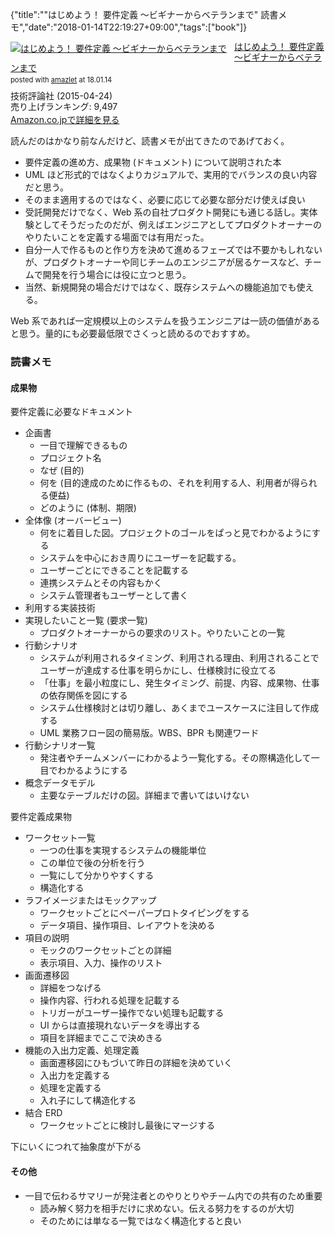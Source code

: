 {"title":"\"はじめよう！ 要件定義 ～ビギナーからベテランまで\" 読書メモ","date":"2018-01-14T22:19:27+09:00","tags":["book"]}

<div class="amazlet-box" style="margin-bottom:0px;"><div class="amazlet-image" style="float:left;margin:0px 12px 1px 0px;"><a href="http://www.amazon.co.jp/exec/obidos/ASIN/B00WHUP7UE/pleasesleep-22/ref=nosim/" name="amazletlink" target="_blank"><img src="https://images-fe.ssl-images-amazon.com/images/I/51QVR3y3sOL._SL160_.jpg" alt="はじめよう！ 要件定義 ～ビギナーからベテランまで" style="border: none;" /></a></div><div class="amazlet-info" style="line-height:120%; margin-bottom: 10px"><div class="amazlet-name" style="margin-bottom:10px;line-height:120%"><a href="http://www.amazon.co.jp/exec/obidos/ASIN/B00WHUP7UE/pleasesleep-22/ref=nosim/" name="amazletlink" target="_blank">はじめよう！ 要件定義 ～ビギナーからベテランまで</a><div class="amazlet-powered-date" style="font-size:80%;margin-top:5px;line-height:120%">posted with <a href="http://www.amazlet.com/" title="amazlet" target="_blank">amazlet</a> at 18.01.14</div></div><div class="amazlet-detail">技術評論社 (2015-04-24)<br />売り上げランキング: 9,497<br /></div><div class="amazlet-sub-info" style="float: left;"><div class="amazlet-link" style="margin-top: 5px"><a href="http://www.amazon.co.jp/exec/obidos/ASIN/B00WHUP7UE/pleasesleep-22/ref=nosim/" name="amazletlink" target="_blank">Amazon.co.jpで詳細を見る</a></div></div></div><div class="amazlet-footer" style="clear: left"></div></div>

読んだのはかなり前なんだけど、読書メモが出てきたのであげておく。

- 要件定義の進め方、成果物 (ドキュメント) について説明された本
- UML ほど形式的ではなくよりカジュアルで、実用的でバランスの良い内容だと思う。
- そのまま適用するのではなく、必要に応じて必要な部分だけ使えば良い
- 受託開発だけでなく、Web 系の自社プロダクト開発にも通じる話し。実体験としてそうだったのだが、例えばエンジニアとしてプロダクトオーナーのやりたいことを定義する場面では有用だった。
- 自分一人で作るものと作り方を決めて進めるフェーズでは不要かもしれないが、プロダクトオーナーや同じチームのエンジニアが居るケースなど、チームで開発を行う場合には役に立つと思う。
- 当然、新規開発の場合だけではなく、既存システムへの機能追加でも使える。

Web 系であれば一定規模以上のシステムを扱うエンジニアは一読の価値があると思う。量的にも必要最低限でさくっと読めるのでおすすめ。

### 読書メモ

#### 成果物

要件定義に必要なドキュメント

- 企画書
    - 一目で理解できるもの
    - プロジェクト名
    - なぜ (目的)
    - 何を (目的達成のために作るもの、それを利用する人、利用者が得られる便益)
    - どのように (体制、期限)
- 全体像 (オーバービュー)
    - 何をに着目した図。プロジェクトのゴールをぱっと見でわかるようにする
    - システムを中心におき周りにユーザーを記載する。
    - ユーザーごとにできることを記載する
    - 連携システムとその内容もかく
    - システム管理者もユーザーとして書く
- 利用する実装技術
- 実現したいこと一覧 (要求一覧)
    - プロダクトオーナーからの要求のリスト。やりたいことの一覧
- 行動シナリオ
    - システムが利用されるタイミング、利用される理由、利用されることでユーザーが達成する仕事を明らかにし、仕様検討に役立てる
    - 「仕事」を最小粒度にし、発生タイミング、前提、内容、成果物、仕事の依存関係を図にする
    - システム仕様検討とは切り離し、あくまでユースケースに注目して作成する
    - UML 業務フロー図の簡易版。WBS、BPR も関連ワード
- 行動シナリオ一覧
    - 発注者やチームメンバーにわかるよう一覧化する。その際構造化して一目でわかるようにする
- 概念データモデル
    - 主要なテーブルだけの図。詳細まで書いてはいけない

要件定義成果物

- ワークセット一覧
    - 一つの仕事を実現するシステムの機能単位
    - この単位で後の分析を行う
    - 一覧にして分かりやすくする
    - 構造化する
- ラフイメージまたはモックアップ
    - ワークセットごとにペーパープロトタイピングをする
    - データ項目、操作項目、レイアウトを決める
- 項目の説明
    - モックのワークセットごとの詳細
    - 表示項目、入力、操作のリスト
- 画面遷移図
    - 詳細をつなげる
    - 操作内容、行われる処理を記載する
    - トリガーがユーザー操作でない処理も記載する
    - UI からは直接現れないデータを導出する
    - 項目を詳細までここで決めきる
- 機能の入出力定義、処理定義
    - 画面遷移図にひもづいて昨日の詳細を決めていく
    - 入出力を定義する
    - 処理を定義する
    - 入れ子にして構造化する
- 結合 ERD
    - ワークセットごとに検討し最後にマージする

下にいくにつれて抽象度が下がる

#### その他

- 一目で伝わるサマリーが発注者とのやりとりやチーム内での共有のため重要
    - 読み解く努力を相手だけに求めない。伝える努力をするのが大切
    - そのためには単なる一覧ではなく構造化すると良い
